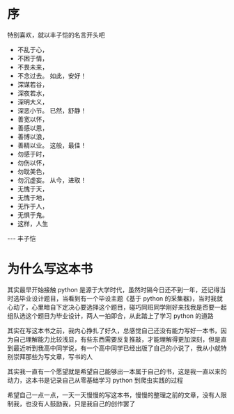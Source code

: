 # 序
特别喜欢，就以丰子恺的名言开头吧

- 不乱于心，
- 不困于情，
- 不畏未来，
- 不念过去。 如此，安好！
- 深谋若谷，
- 深夜若水，
- 深明大义，
- 深恶小节。 已然，舒静！
- 善宽以怀，
- 善感以恩，
- 善博以浪，
- 善精以业。 这般，最佳！
- 勿感于时，
- 勿伤以怀，
- 勿耽美色，
- 勿沉虚妄。 从今，进取！
- 无愧于天，
- 无愧于地，
- 无怍于人，
- 无惧于鬼。
- 这样，人生

--- 丰子恺

# 为什么写这本书
其实最早开始接触 python 是源于大学时代，虽然时隔今日还不到一年，还记得当时选毕业设计题目，当看到有一个毕设主题《基于 python 的采集器》，当时我就心动了，心里暗自下定决心要选择这个题目，碰巧同班同学刚好来找我是否要一起组队选这个题目为毕业设计，两人一拍即合，从此踏上了学习 python 的道路

其实在写这本书之前，我内心挣扎了好久，总感觉自己还没有能力写好一本书，因为自己理解能力比较浅显，有些东西需要反复推敲，才能理解得更加深刻，但是直到最近听到我高中同学说，有一个高中同学已经出版了自己的小说了，我从小就特别崇拜那些为写文章，写书的人

其实我一直有一个愿望就是希望自己能够出一本属于自己的书，这是我一直以来的动力，这本书是记录自己从零基础学习 python 到爬虫实践的过程

希望自己一点一点，一天一天慢慢的写这本书，慢慢的整理之前的文章，没有人限制我，也没有人鼓励我，只是我自己的创作罢了